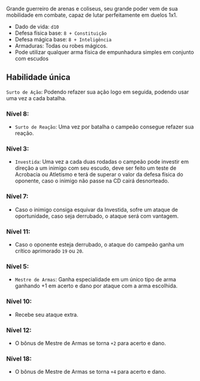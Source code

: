 Grande guerreiro de arenas e coliseus, seu grande poder vem de sua mobilidade em combate, capaz de lutar perfeitamente em duelos 1x1.

- Dado de vida: `d10`
- Defesa física base: `8 + Constituição`
- Defesa mágica base: `8 + Inteligência`  
- Armaduras: Todas ou robes mágicos.
- Pode utilizar qualquer arma física de empunhadura simples em conjunto com escudos

## Habilidade única
`Surto de Ação`: Podendo refazer sua ação logo em seguida, podendo usar uma vez a cada batalha.

### Nível 8:
- `Surto de Reação`: Uma vez por batalha o campeão consegue refazer sua reação.

### Nível 3:
- `Investida`: Uma vez a cada duas rodadas o campeão pode investir em direção a um inimigo com seu escudo, deve ser feito um teste de Acrobacia ou Atletismo e terá de superar o valor da defesa física do oponente, caso o inimigo não passe na CD cairá desnorteado.

### Nível 7: 
- Caso o inimigo consiga esquivar da Investida, sofre um ataque de oportunidade, caso seja derrubado, o ataque será com vantagem.

### Nível 11: 
- Caso o oponente esteja derrubado, o ataque do campeão ganha um crítico aprimorado `19` ou `20`.

### Nível 5:
- `Mestre de Armas`: Ganha especialidade em um único tipo de arma ganhando +1 em acerto e dano por ataque com a arma escolhida.

### Nível 10: 
- Recebe seu ataque extra.

### Nível 12: 
- O bônus de Mestre de Armas se torna `+2` para acerto e dano.

### Nível 18: 
- O bônus de Mestre de Armas se torna `+4` para acerto e dano.





